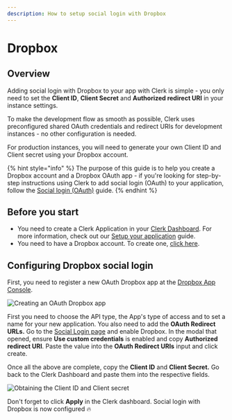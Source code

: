 ```yaml
---
description: How to setup social login with Dropbox
---
```


# Dropbox

## Overview

Adding social login with Dropbox to your app with Clerk is simple -  you only need to set the **Client ID**, **Client Secret** and **Authorized redirect URI** in your instance settings.

To make the development flow as smooth as possible, Clerk uses preconfigured shared OAuth credentials and redirect URIs for development instances - no other configuration is needed.&#x20;

For production instances, you will need to generate your own Client ID and Client secret using your Dropbox account.

{% hint style="info" %}
The purpose of this guide is to help you create a Dropbox account and a Dropbox OAuth app - if you're looking for step-by-step instructions using Clerk to add social login (OAuth) to your application, follow the [Social login (OAuth)](../../popular-guides/social-login-oauth.md) guide.
{% endhint %}

## Before you start

* You need to create a Clerk Application in your [Clerk Dashboard](https://dashboard.clerk.dev). For more information, check out our [Setup your application](../../popular-guides/setup-your-application.md) guide.
* You need to have a Dropbox account. To create one, [click here](https://www.dropbox.com/lp/developers).

## Configuring Dropbox social login

First, you need to register a new OAuth Dropbox app at the [Dropbox App Console](https://www.dropbox.com/developers/apps).

![Creating an OAuth Dropbox app](../../.gitbook/assets/oauth\_dropbox\_create\_app.png)

First you need to choose the API type, the App's type of access and to set a name for your new application. You also need to add the **OAuth Redirect URLs.** Go to the [Social Login page](https://dashboard.clerk.dev/last-active?path=authentication/social) and enable Dropbox. In the modal that opened, ensure **Use custom credentials** is enabled and copy **Authorized redirect URI**. Paste the value into the **OAuth Redirect URIs** input and click create.

Once all the above are complete, copy the **Client ID** and **Client Secret.** Go back to the Clerk Dashboard and paste them into the respective fields.

![Obtaining the Client ID and Client secret](../../.gitbook/assets/oauth\_dropbox\_credentials.png)

Don't forget to click **Apply** in the Clerk dashboard. Social login with Dropbox is now configured 🔥&#x20;

